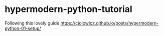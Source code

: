 # hypermodern-python-tutorial
Following this lovely guide https://cjolowicz.github.io/posts/hypermodern-python-01-setup/
